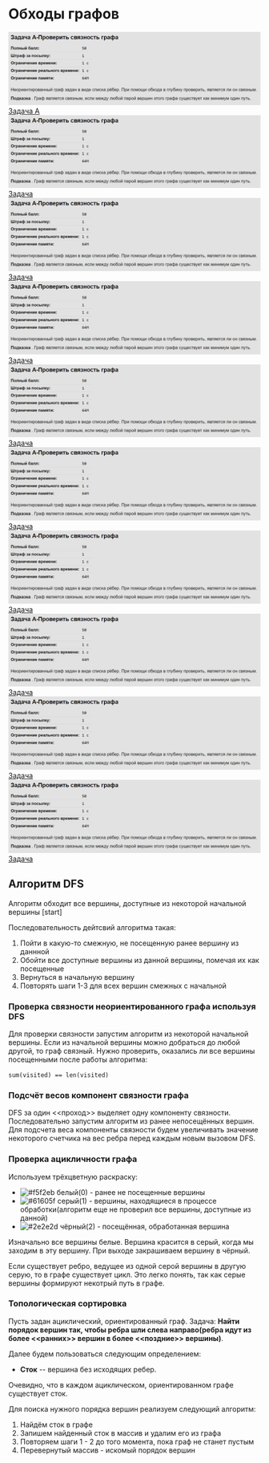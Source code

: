 # Обходы графов
![alt text](https://github.com/ShmakovVladimir/AlgosContests/blob/main/test27/zadachi/A.png)
[Задача A](https://github.com/ShmakovVladimir/AlgosContests/blob/main/test27/A.py)
![alt text](https://github.com/ShmakovVladimir/AlgosContests/blob/main/test27/zadachi/A.png)
[Задача ](https://github.com/ShmakovVladimir/AlgosContests/blob/main/test27/A.py)
![alt text](https://github.com/ShmakovVladimir/AlgosContests/blob/main/test27/zadachi/A.png)
[Задача ](https://github.com/ShmakovVladimir/AlgosContests/blob/main/test27/A.py)
![alt text](https://github.com/ShmakovVladimir/AlgosContests/blob/main/test27/zadachi/A.png)
[Задача ](https://github.com/ShmakovVladimir/AlgosContests/blob/main/test27/A.py)
![alt text](https://github.com/ShmakovVladimir/AlgosContests/blob/main/test27/zadachi/A.png)
[Задача ](https://github.com/ShmakovVladimir/AlgosContests/blob/main/test27/A.py)
![alt text](https://github.com/ShmakovVladimir/AlgosContests/blob/main/test27/zadachi/A.png)
[Задача ](https://github.com/ShmakovVladimir/AlgosContests/blob/main/test27/A.py)
![alt text](https://github.com/ShmakovVladimir/AlgosContests/blob/main/test27/zadachi/A.png)
[Задача ](https://github.com/ShmakovVladimir/AlgosContests/blob/main/test27/A.py)
![alt text](https://github.com/ShmakovVladimir/AlgosContests/blob/main/test27/zadachi/A.png)
[Задача ](https://github.com/ShmakovVladimir/AlgosContests/blob/main/test27/A.py)
![alt text](https://github.com/ShmakovVladimir/AlgosContests/blob/main/test27/zadachi/A.png)
[Задача ](https://github.com/ShmakovVladimir/AlgosContests/blob/main/test27/A.py)
![alt text](https://github.com/ShmakovVladimir/AlgosContests/blob/main/test27/zadachi/A.png)
[Задача ](https://github.com/ShmakovVladimir/AlgosContests/blob/main/test27/A.py)
## Алгоритм DFS
Алгоритм обходит все вершины, доступные из некоторой начальной вершины [start]

Последовательность дейтсвий алгоритма такая:
1. Пойти в какую-то смежную, не посещенную ранее вершину из даннной
2. Обойти все доступные вершины из данной вершины, помечая их как посещенные
3. Вернуться в начальную вершину
4. Повторять шаги 1-3 для всех вершин смежных с начальной

### Проверка связности неориентированного графа используя DFS

Для проверки связности запустим алгоритм из некоторой начальной вершины. Если из начальной вершины можно добраться до любой другой, то граф связный. Нужно проверить, оказались ли все вершины посещенными после работы алгоритма:

```
sum(visited) == len(visited)
```

### Подсчёт весов компонент связности графа

DFS за один <<проход>> выделяет одну компоненту связности. Последовательно запустим алгоритм из ранее непосещённых вершин. Для подсчета веса компоненты связности будем увеличивать значение некоторого счетчика на вес ребра перед каждым новым вызовом DFS.

### Проверка ацикличности графа

Используем трёхцветную раскраску:

- ![#f5f2eb](https://via.placeholder.com/15/f5f2eb/000000?text=+) белый(0) - ранее не посещенные вершины
- ![#61605f](https://via.placeholder.com/15/61605f/000000?text=+) серый(1) - вершины, находящиеся в процессе обработки(алгоритм еще не проверил все вершины, доступные из данной)
- ![#2e2e2d](https://via.placeholder.com/15/2e2e2d/000000?text=+) чёрный(2) - посещённая, обработанная вершина

Изначально все вершины белые. Вершина красится в серый, когда мы заходим в эту вершину. При выходе закрашиваем вершину в чёрный. 

Если существует ребро, ведущее из одной серой вершины в другую серую, то в графе существует цикл. Это легко понять, так как серые вершины формируют некотрый путь в графе. 

### Топологическая сортировка

Пусть задан ациклический, ориентированный граф. Задача: **Найти порядок вершин так, чтобы ребра шли слева направо(ребра идут из более <<ранних>> вершин в более <<поздние>> вершины)**.

Далее будем пользоваться следующим определением:
- **Сток** -- вершина без исходящих ребер.

Очевидно, что в каждом ациклическом, ориентированном графе существует сток.

Для поиска нужного порядка вершин реализуем следующий алгоритм:

1. Найдём сток в графе
2. Запишем найденный сток в массив и удалим его из графа
3. Повторяем шаги 1 - 2 до того момента, пока граф не станет пустым
4. Перевернутый массив - искомый порядок вершин















